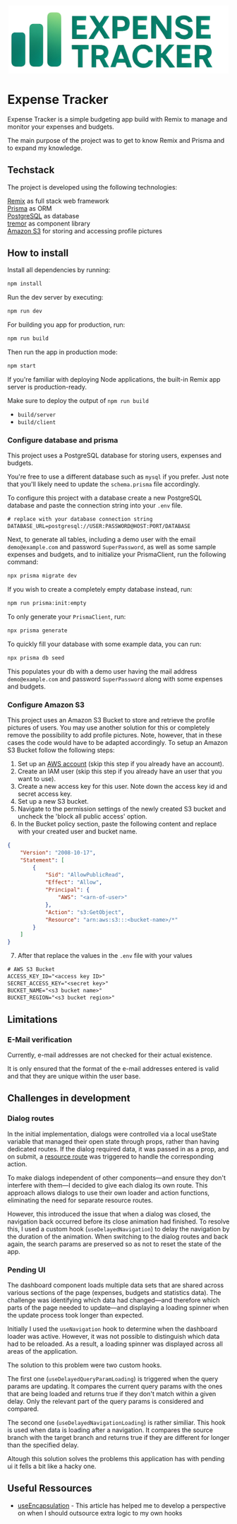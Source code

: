 
<div align='center'>
    <img src="./public/logo-horizontal.png" width="500px" alt='Expense tracker logo'/>
</div>


# Expense Tracker

Expense Tracker is a simple budgeting app build with Remix to manage and monitor your expenses and budgets.

The main purpose of the project was to get to know Remix and Prisma and to expand my knowledge.

## Techstack

The project is developed using the following technologies:

[Remix](https://remix.run/) as full stack web framework\
[Prisma](https://www.prisma.io/) as ORM\
[PostgreSQL](https://www.postgresql.org/) as database\
[tremor](https://npm.tremor.so/) as component library\
[Amazon S3](https://aws.amazon.com/s3/?nc1=h_ls) for storing and accessing profile pictures

## How to install

Install all dependencies by running:
```sh
npm install
```

Run the dev server by executing:
```sh
npm run dev
```

For building you app for production, run:
```sh
npm run build
```

Then run the app in production mode:

```sh
npm start
```

If you're familiar with deploying Node applications, the built-in Remix app server is production-ready.

Make sure to deploy the output of `npm run build`

- `build/server`
- `build/client`

### Configure database and prisma

This project uses a PostgreSQL database for storing users, expenses and budgets.

You're free to use a different database such as `mysql` if you prefer. Just note that you'll likely need to update the `schema.prisma` file accordingly.

To configure this project with a database create a new PostgreSQL database and paste the connection string into your `.env` file.

```
# replace with your database connection string
DATABASE_URL=postgresql://USER:PASSWORD@HOST:PORT/DATABASE
```

Next, to generate all tables, including a demo user with the email `demo@example.com` and password `SuperPassword`, as well as some sample expenses and budgets, and to initialize your PrismaClient, run the following command:
```sh
npx prisma migrate dev
```

If you wish to create a completely empty database instead, run:
```sh
npm run prisma:init:empty
```

To only generate your `PrismaClient`, run:
```sh
npx prisma generate
```

To quickly fill your database with some example data, you can run:
```sh
npx prisma db seed
```

This populates your db with a demo user having the mail address `demo@example.com` and password `SuperPassword` along with some expenses and budgets.

### Configure Amazon S3

This project uses an Amazon S3 Bucket to store and retrieve the profile pictures of users. You may use another solution for this or completely remove the possibility to add profile pictures. Note, however, that in these cases the code would have to be adapted accordingly. To setup an Amazon S3 Bucket follow the following steps:

1. Set up an [AWS account](https://aws.amazon.com/?nc1=h_ls) (skip this step if you already have an account).
2. Create an IAM user (skip this step if you already have an user that you want to use).
3. Create a new access key for this user. Note down the access key id and secret access key.
4. Set up a new S3 bucket.
5. Navigate to the permission settings of the newly created S3 bucket and uncheck the 'block all public access' option.
6. In the Bucket policy section, paste the following content and replace with your created user and bucket name.

```json
{
    "Version": "2008-10-17",
    "Statement": [
        {
            "Sid": "AllowPublicRead",
            "Effect": "Allow",
            "Principal": {
                "AWS": "<arn-of-user>"
            },
            "Action": "s3:GetObject",
            "Resource": "arn:aws:s3:::<bucket-name>/*"
        }
    ]
}
```

7. After that replace the values in the `.env` file with your values

```
# AWS S3 Bucket
ACCESS_KEY_ID="<access key ID>"
SECRET_ACCESS_KEY="<secret key>"
BUCKET_NAME="<s3 bucket name>"
BUCKET_REGION="<s3 bucket region>"
```


## Limitations

### E-Mail verification

Currently, e-mail addresses are not checked for their actual existence.

It is only ensured that the format of the e-mail addresses entered is valid and that they are unique within the user base.

## Challenges in development
### Dialog routes

In the initial implementation, dialogs were controlled via a local useState variable that managed their open state through props, rather than having dedicated routes. If the dialog required data, it was passed in as a prop, and on submit, a [resource route](https://remix.run/docs/en/main/guides/resource-routes) was triggered to handle the corresponding action.

To make dialogs independent of other components—and ensure they don't interfere with them—I decided to give each dialog its own route. This approach allows dialogs to use their own loader and action functions, eliminating the need for separate resource routes.

However, this introduced the issue that when a dialog was closed, the navigation back occurred before its close animation had finished. To resolve this, I used a custom hook (`useDelayedNavigation`) to delay the navigation by the duration of the animation. When switching to the dialog routes and back again, the search params are preserved so as not to reset the state of the app.

### Pending UI

The dashboard component loads multiple data sets that are shared across various sections of the page (expenses, budgets and statistics data).
The challenge was identifying which data had changed—and therefore which parts of the page needed to update—and displaying a loading spinner when the update process took longer than expected.

Initially I used the `useNavigation` hook to determine when the dashboard loader was active. However, it was not possible to distinguish which data had to be reloaded. As a result, a loading spinner was displayed across all areas of the application.

The solution to this problem were two custom hooks.

The first one (`useDelayedQueryParamLoading`) is triggered when the query params are updating. It compares the current query params with the ones that are being loaded and returns true if they don't match within a given delay. Only the relevant part of the query params is considered and compared.

The second one (`useDelayedNavigationLoading`) is rather similiar. This hook is used when data is loading after a navigation. It compares the source branch with the target branch and returns true if they are different for longer than the specified delay.

Altough this solution solves the problems this application has with pending ui it fells a bit like a hacky one.

## Useful Ressources

* [useEncapsulation](https://kyleshevlin.com/use-encapsulation/) - This article has helped me to develop a perspective on when I should outsource extra logic to my own hooks